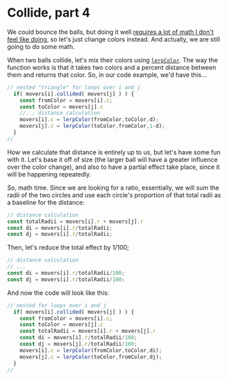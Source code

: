 # Collide, part 4

We could bounce the balls, but doing it well [requires a lot of math I don't feel like doing](https://ericleong.me/research/circle-circle/), so let's just change colors instead. And actually, we are still going to do some math. 

When two balls collide, let's mix their colors using [`lerpColor`](https://p5js.org/reference/#/p5/lerpColor). The way the function works is that it takes two colors and a percent distance between them and returns that color. So, in our code example, we'd have this...

```javascript
// nested "triangle" for loops over i and j
  if( movers[i].collided( movers[j] ) ) {
    const fromColor = movers[i].c;
    const toColor = movers[j].c
    //... distance calculation
    movers[i].c = lerpColor(fromColor,toColor,d);
    movers[j].c = lerpColor(toColor,fromColor,1-d);
  }
//
```

How we calculate that distance is entirely up to us, but let's have some fun with it. Let's base it off of size (the larger ball will have a greater influence over the color change), and also to have a partial effect take place, since it will be happening repeatedly. 

So, math time. Since we are looking for a ratio, essentially, we will sum the radii of the two circles and use each circle's proportion of that total radii as a baseline for the distance:

```javascript
// distance calculation
const totalRadii = movers[i].r + movers[j].r
const di = movers[i].r/totalRadii;
const dj = movers[i].r/totalRadii;
```

Then, let's reduce the total effect by 1/100;

```javascript
// distance calculation
// ...
const di = movers[i].r/totalRadii/100;
const dj = movers[i].r/totalRadii/100;
```

And now the code will look like this:

```javascript
// nested for loops over i and j
  if( movers[i].collided( movers[j] ) ) {
    const fromColor = movers[i].c;
    const toColor = movers[j].c
    const totalRadii = movers[i].r + movers[j].r
    const di = movers[i].r/totalRadii/100;
    const dj = movers[j].r/totalRadii/100;    
    movers[i].c = lerpColor(fromColor,toColor,di);
    movers[j].c = lerpColor(toColor,fromColor,dj);
  }
//
```